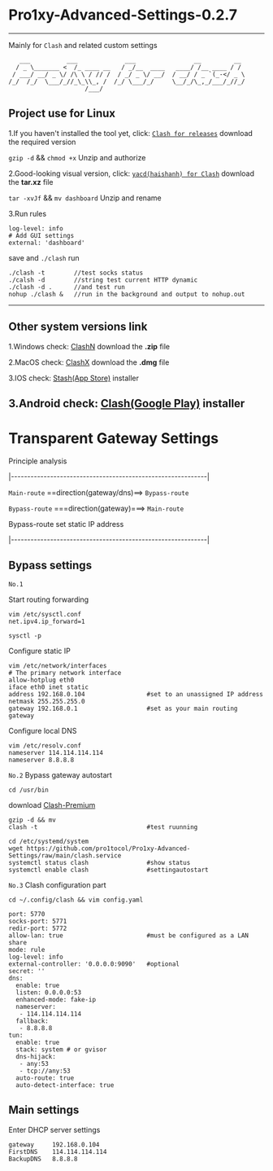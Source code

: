 # Pro1xy-Advanced-Settings-0.2.7
---------------------------

Mainly for `Clash` and related custom settings

       ___          ___             ___                __         __ 
      / _ \_______ <  /_ ____ __   / _/__  ____   ____/ /__ ____ / / 
     / ___/ __/ _ \/ /\ \ / // /  / _/ _ \/ __/  / __/ / _ `(_-</ _ \
    /_/  /_/  \___/_//_\_\\_, /  /_/ \___/_/     \__/_/\_,_/___/_//_/
                         /___/                                          
## Project use for Linux
1.If you haven't installed the tool yet, click: [`Clash for releases`](https://github.com/Dreamacro/clash/releases) download the required version

`gzip -d` && `chmod +x` Unzip and authorize

2.Good-looking visual version, click: [`yacd(haishanh) for Clash`](https://github.com/haishanh/yacd/releases/) download the **tar.xz** file

`tar -xvJf` && `mv dashboard` Unzip and rename

3.Run rules

    log-level: info
    # Add GUI settings
    external: 'dashboard'
save and `./clash` run

    ./clash -t        //test socks status
    ./calsh -d        //string test current HTTP dynamic
    ./clash -d .      //and test run
    nohup ./clash &   //run in the background and output to nohup.out

---------------------------
## Other system versions link
1.Windows check: [ClashN](https://github.com/2dust/clashN/releases) download the **.zip** file

2.MacOS check: [ClashX](https://github.com/yichengchen/clashX/releases) download the **.dmg** file

3.IOS check: [Stash(App Store)](https://apps.apple.com/tw/app/stash/id1596063349) installer

3.Android check: [Clash(Google Play)](https://play.google.com/store/apps/details?id=com.github.kr328.clash&hl=zh&gl=US&pli=1) installer
---------------------------
# Transparent Gateway Settings
Principle analysis

|------------------------------------------------------------|

  `Main-route`   ==direction(gateway/dns)==>   `Bypass-route`

  `Bypass-route` ===direction(gateway)===>   `Main-route`

   Bypass-route set static IP address

|------------------------------------------------------------|

## Bypass settings

`No.1` 

Start routing forwarding

    vim /etc/sysctl.conf
    net.ipv4.ip_forward=1
    
    sysctl -p
Configure static IP

    vim /etc/network/interfaces
    # The primary network interface
    allow-hotplug eth0
    iface eth0 inet static
    address 192.168.0.104                 #set to an unassigned IP address
    netmask 255.255.255.0
    gateway 192.168.0.1                   #set as your main routing gateway
Configure local DNS

    vim /etc/resolv.conf
    nameserver 114.114.114.114
    nameserver 8.8.8.8
`No.2` Bypass gateway autostart

    cd /usr/bin
download [Clash-Premium](https://github.com/Dreamacro/clash/releases/tag/premium)

    gzip -d && mv
    clash -t                              #test ruunning
    
    cd /etc/systemd/system
    wget https://github.com/pro1tocol/Pro1xy-Advanced-Settings/raw/main/clash.service
    systemctl status clash                #show status
    systemctl enable clash                #settingautostart
 `No.3` Clash configuration part
 
    cd ~/.config/clash && vim config.yaml
    
    port: 5770
    socks-port: 5771
    redir-port: 5772
    allow-lan: true                       #must be configured as a LAN share
    mode: rule
    log-level: info
    external-controller: '0.0.0.0:9090'   #optional
    secret: ''
    dns:
      enable: true
      listen: 0.0.0.0:53
      enhanced-mode: fake-ip
      nameserver:
       - 114.114.114.114
      fallback:
       - 8.8.8.8
    tun:
      enable: true
      stack: system # or gvisor
      dns-hijack:
       - any:53
       - tcp://any:53
      auto-route: true
      auto-detect-interface: true
## Main settings

Enter DHCP server settings

    gateway     192.168.0.104
    FirstDNS    114.114.114.114
    BackupDNS   8.8.8.8
